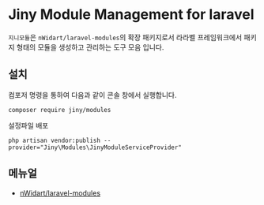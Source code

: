 # Jiny Module Management for laravel
`지니모듈`은 `nWidart/laravel-modules`의 확장 패키지로서 라라벨 프레임워크에서 패키지 형태의 
모듈을 생성하고 관리하는 도구 모음 입니다.

## 설치
컴포저 명령을 통하여 다음과 같이 콘솔 창에서 실행합니다.
```
composer require jiny/modules
```

설정파일 배포
```
php artisan vendor:publish --provider="Jiny\Modules\JinyModuleServiceProvider"
```

## 메뉴얼
* [nWidart/laravel-modules](https://nwidart.com/laravel-modules/v6/introduction)